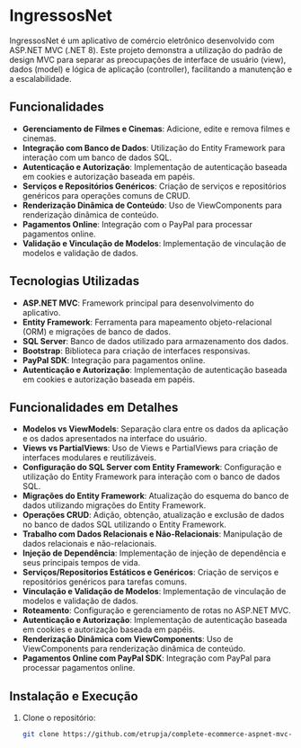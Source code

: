 # IngressosNet

IngressosNet é um aplicativo de comércio eletrônico desenvolvido com ASP.NET MVC (.NET 8). Este projeto demonstra a utilização do padrão de design MVC para separar as preocupações de interface de usuário (view), dados (model) e lógica de aplicação (controller), facilitando a manutenção e a escalabilidade.

## Funcionalidades

- **Gerenciamento de Filmes e Cinemas**: Adicione, edite e remova filmes e cinemas.
- **Integração com Banco de Dados**: Utilização do Entity Framework para interação com um banco de dados SQL.
- **Autenticação e Autorização**: Implementação de autenticação baseada em cookies e autorização baseada em papéis.
- **Serviços e Repositórios Genéricos**: Criação de serviços e repositórios genéricos para operações comuns de CRUD.
- **Renderização Dinâmica de Conteúdo**: Uso de ViewComponents para renderização dinâmica de conteúdo.
- **Pagamentos Online**: Integração com o PayPal para processar pagamentos online.
- **Validação e Vinculação de Modelos**: Implementação de vinculação de modelos e validação de dados.

## Tecnologias Utilizadas

- **ASP.NET MVC**: Framework principal para desenvolvimento do aplicativo.
- **Entity Framework**: Ferramenta para mapeamento objeto-relacional (ORM) e migrações de banco de dados.
- **SQL Server**: Banco de dados utilizado para armazenamento dos dados.
- **Bootstrap**: Biblioteca para criação de interfaces responsivas.
- **PayPal SDK**: Integração para pagamentos online.
- **Autenticação e Autorização**: Implementação de autenticação baseada em cookies e autorização baseada em papéis.

## Funcionalidades em Detalhes

- **Modelos vs ViewModels**: Separação clara entre os dados da aplicação e os dados apresentados na interface do usuário.
- **Views vs PartialViews**: Uso de Views e PartialViews para criação de interfaces modulares e reutilizáveis.
- **Configuração do SQL Server com Entity Framework**: Configuração e utilização do Entity Framework para interação com o banco de dados SQL.
- **Migrações do Entity Framework**: Atualização do esquema do banco de dados utilizando migrações do Entity Framework.
- **Operações CRUD**: Adição, obtenção, atualização e exclusão de dados no banco de dados SQL utilizando o Entity Framework.
- **Trabalho com Dados Relacionais e Não-Relacionais**: Manipulação de dados relacionais e não-relacionais.
- **Injeção de Dependência**: Implementação de injeção de dependência e seus principais tempos de vida.
- **Serviços/Repositorios Estáticos e Genéricos**: Criação de serviços e repositórios genéricos para tarefas comuns.
- **Vinculação e Validação de Modelos**: Implementação de vinculação de modelos e validação de dados.
- **Roteamento**: Configuração e gerenciamento de rotas no ASP.NET MVC.
- **Autenticação e Autorização**: Implementação de autenticação baseada em cookies e autorização baseada em papéis.
- **Renderização Dinâmica com ViewComponents**: Uso de ViewComponents para renderização dinâmica de conteúdo.
- **Pagamentos Online com PayPal SDK**: Integração com PayPal para processar pagamentos online.

## Instalação e Execução

1. Clone o repositório:
   ```sh
   git clone https://github.com/etrupja/complete-ecommerce-aspnet-mvc-application.git
